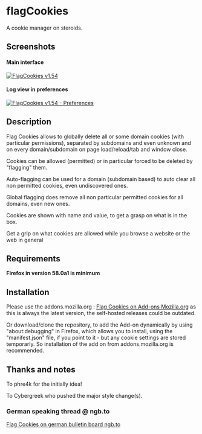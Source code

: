 # flagCookies
A cookie manager on steroids.


## Screenshots

#### Main interface

[![FlagCookies v1.54](https://www.picflash.org/img/2017/12/27/eknl0uj9lt6tfww.png "Flag Cookies v1.54")](https://www.picflash.org/viewer.php?img=eknl0uj9lt6tfww.png)

#### Log view in preferences

[![FlagCookies v1.54 - Preferences](https://www.picflash.org/img/2017/12/27/21ddkv2jjlaz2jr.png "Version 1.54 - Log view in preferences")](https://www.picflash.org/viewer.php?img=21ddkv2jjlaz2jr.png)

## Description

Flag Cookies allows to globally delete all or some domain cookies (with particular permissions), separated by subdomains and even unknown and on every domain/subdomain on page load/reload/tab and window close.

Cookies can be allowed (permitted) or in particular forced to be deleted by "flagging" them.

Auto-flagging can be used for a domain (subdomain based) to auto clear all non permitted cookies, even undiscovered ones.

Global flagging does remove all non particular permitted cookies for all domains, even new ones.

Cookies are shown with name and value, to get a grasp on what is in the box.

Get a grip on what cookies are allowed while you browse a website or the web in general


## Requirements

**Firefox in version 58.0a1 is minimum**


## Installation

Please use the addons.mozilla.org : [Flag Cookies on Add-ons Mozilla.org](https://addons.mozilla.org/en-US/firefox/addon/flag-cookies/) as this is always the latest version, the self-hosted releases could be outdated.

Or download/clone the repository, to add the Add-on dynamically by using "about:debugging" in Firefox, which allows you to install, using the "manifest.json" file, if you point to it - but any cookie settings are stored temporarly. So installation of the add on from addons.mozilla.org is recommended.

## Thanks and notes

To phre4k for the initially idea!

To Cybergreek who pushed the major style change(s).

### German speaking thread @ ngb.to
[Flag Cookies on german bulletin board ngb.to](https://ngb.to/threads/32496-Firefox-Addon-FlagCookies)
